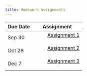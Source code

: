 ```yaml
---
title: Homework Assignments
---
```

<p>

</p>

<div>
  <table class="table table-striped table-hover">
    <thead>
      <tr>
        <th>Due Date</th>
        <th>Assignment</th>
       </tr>
    </thead>
    <tbody>
      <tr>
        <td>Sep 30</td>
        <td>
          <dl>
          <dd><a href="../homework/Assignment1.html" target=_blank>Assignment 1</a>
          </dd>
          </dl>
        </td>
      </tr>
      <tr>
        <td>Oct 28</td>
        <td>
          <dl>
          <dd><a href="../homework/homework02_alt.Rmd" target=_blank>Assignment 2</a>
          </dd>
          </dl>
        </td>
       </tr>
       <tr>
        <td>Dec 7</td>
        <td>
          <dl>
          <dd><a href="../homework/homework03_alt.Rmd" target=_blank>Assignment 3</a>
          </dd>
          </dl>
        </td>
       </tr>
      </tbody>
  </table>
</div>
